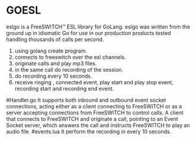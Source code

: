 # GOESL
eslgo is a FreeSWITCH™ ESL library for GoLang. eslgo was written from the ground up in idiomatic Go for use in our production products tested handling thousands of calls per second.

1. using golang create program. 
2. connects to freeswitch over the esl channels. 
3. originate calls and play mp3 files. 
4. in the same call do recording of the session.
5. do recording every 10 seconds. 
6. receive ringing , connected event, play start and play stop event, recording start and recording end event.

#Handler.go
It supports both inbound and outbound event socket connections, acting either as a client connecting to FreeSWITCH or as a server accepting connections from FreeSWITCH to control calls.
A client that connects to FreeSWITCH and originate a call, pointing to an Event Socket server, which answers the call and instructs FreeSWITCH to play an audio file.
#events.lua
It perform the recording in every 10 seconds.
